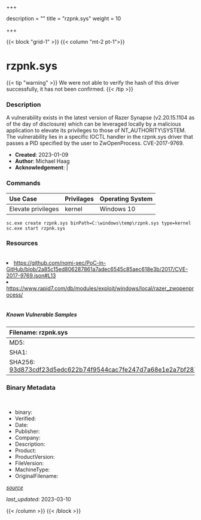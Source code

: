 +++

description = ""
title = "rzpnk.sys"
weight = 10

+++


{{< block "grid-1" >}}
{{< column "mt-2 pt-1">}}




# rzpnk.sys 


{{< tip "warning" >}}
We were not able to verify the hash of this driver successfully, it has not been confirmed.
{{< /tip >}}




### Description


A vulnerability exists in the latest version of Razer Synapse (v2.20.15.1104 as of the day of disclosure) which can be leveraged locally by a malicious application to elevate its privileges to those of NT_AUTHORITY\SYSTEM. The vulnerability lies in a specific IOCTL handler in the rzpnk.sys driver that passes a PID specified by the user to ZwOpenProcess. CVE-2017-9769.


- **Created**: 2023-01-09
- **Author**: Michael Haag
- **Acknowledgement**:  | [](https://twitter.com/)

### Commands

| Use Case | Privilages | Operating System | 
|:---- | ---- | ---- |
| Elevate privileges | kernel | Windows 10 |

```
sc.exe create rzpnk.sys binPath=C:\windows\temp\rzpnk.sys type=kernel
sc.exe start rzpnk.sys
```

### Resources
<br>


<li><a href="https://github.com/nomi-sec/PoC-in-GitHub/blob/2a85c15ed806287861a7adec6545c85aec618e3b/2017/CVE-2017-9769.json#L13">https://github.com/nomi-sec/PoC-in-GitHub/blob/2a85c15ed806287861a7adec6545c85aec618e3b/2017/CVE-2017-9769.json#L13</a></li>

<li><a href="https://www.rapid7.com/db/modules/exploit/windows/local/razer_zwopenprocess/">https://www.rapid7.com/db/modules/exploit/windows/local/razer_zwopenprocess/</a></li>


<br>


##### Known Vulnerable Samples

| Filename: rzpnk.sys |
|:---- |
|MD5: <a href="https://www.virustotal.com/gui/file/{&#39;Filename&#39;: &#39;rzpnk.sys&#39;, &#39;MD5&#39;: &#39;&#39;, &#39;SHA1&#39;: &#39;&#39;, &#39;SHA256&#39;: &#39;93d873cdf23d5edc622b74f9544cac7fe247d7a68e1e2a7bf2879fad97a3ae63&#39;}"></a>|
|SHA1: <a href="https://www.virustotal.com/gui/file/{&#39;Filename&#39;: &#39;rzpnk.sys&#39;, &#39;MD5&#39;: &#39;&#39;, &#39;SHA1&#39;: &#39;&#39;, &#39;SHA256&#39;: &#39;93d873cdf23d5edc622b74f9544cac7fe247d7a68e1e2a7bf2879fad97a3ae63&#39;}"></a>|
|SHA256: <a href="https://www.virustotal.com/gui/file/{&#39;Filename&#39;: &#39;rzpnk.sys&#39;, &#39;MD5&#39;: &#39;&#39;, &#39;SHA1&#39;: &#39;&#39;, &#39;SHA256&#39;: &#39;93d873cdf23d5edc622b74f9544cac7fe247d7a68e1e2a7bf2879fad97a3ae63&#39;}">93d873cdf23d5edc622b74f9544cac7fe247d7a68e1e2a7bf2879fad97a3ae63</a>|




### Binary Metadata
<br>

- binary: 
- Verified: 
- Date: 
- Publisher: 
- Company: 
- Description: 
- Product: 
- ProductVersion: 
- FileVersion: 
- MachineType: 
- OriginalFilename: 

[*source*](https://github.com/magicsword-io/LOLDrivers/tree/main/yaml/rzpnk.sys.yml)

*last_updated:* 2023-03-10


{{< /column >}}
{{< /block >}}
